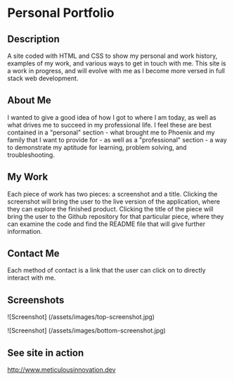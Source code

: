 # Personal Portfolio

**Description**
---
A site coded with HTML and CSS to show my personal and work history, examples of my work, and various ways to get in touch with me.  This site is a work in progress, and will evolve with me as I become more versed in full stack web development.

**About Me**
---
I wanted to give a good idea of how I got to where I am today, as well as what drives me to succeed in my professional life.  I feel these are best contained in a "personal" section - what brought me to Phoenix and my family that I want to provide for - as well as a "professional" section - a way to demonstrate my aptitude for learning, problem solving, and troubleshooting.

**My Work**
---
Each piece of work has two pieces: a screenshot and a title.  Clicking the screenshot will bring the user to the live version of the application, where they can explore the finished product.  Clicking the title of the piece will bring the user to the Github repository for that particular piece, where they can examine the code and find the README file that will give further information.

**Contact Me**
---
Each method of contact is a link that the user can click on to directly interact with me.

**Screenshots**
---
![Screenshot] (/assets/images/top-screenshot.jpg)

![Screenshot] (/assets/images/bottom-screenshot.jpg)

**See site in action**
---
http://www.meticulousinnovation.dev
